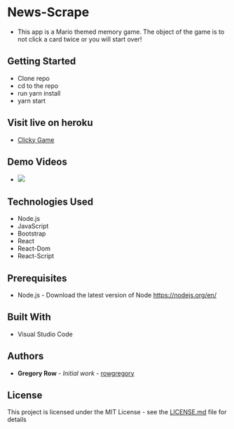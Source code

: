 # News-Scrape

 * This app is a Mario themed memory game. The object of the game is to not click a card twice or you will start over!

## Getting Started

 * Clone repo
 * cd to the repo
 * run yarn install
 * yarn start

## Visit live on heroku

 * [Clicky Game](https://clickygamegr.herokuapp.com/)
     
## Demo Videos

 * ![](public/assets/Clicky-Game.gif?raw=true)
 
## Technologies Used

 * Node.js
 * JavaScript
 * Bootstrap
 * React
 * React-Dom
 * React-Script

## Prerequisites

 - Node.js - Download the latest version of Node https://nodejs.org/en/

## Built With

 * Visual Studio Code

## Authors

 * **Gregory Row** - *Initial work* - [rowgregory](https://github.com/rowgregory)

## License

This project is licensed under the MIT License - see the [LICENSE.md](LICENSE.md) file for details

